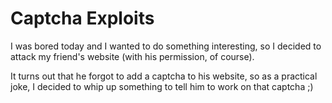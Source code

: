 # Captcha Exploits

I was bored today and I wanted to do something interesting, so I decided to attack my friend's website (with his permission, of course).


It turns out that he forgot to add a captcha to his website, so as a practical joke, I decided to whip up something to tell him to work on that captcha ;)
